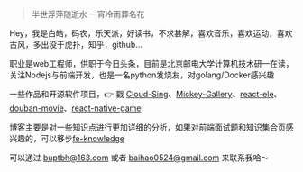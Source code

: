 > 半世浮萍随逝水
> 一宵冷雨葬名花

Hey，我是白皓，码农，乐天派，好读书，不求甚解，喜欢音乐，喜欢运动，喜欢古风，多出没于虎扑，知乎，github...

职业是web工程师，供职于今日头条，目前是北京邮电大学计算机技术研一在读，关注Nodejs与前端开发，也是一名python发烧友，对golang/Docker感兴趣

一些作品和开源软件项目，👉 戳 [Cloud-Sing](https://github.com/mickey0524/Cloud-Sing)、[Mickey-Gallery](https://github.com/mickey0524/Mickey-Gallery)、[react-ele](https://github.com/mickey0524/react-ele)、[douban-movie](https://github.com/mickey0524/douban-movie)、[react-native-game](https://github.com/mickey0524/game)

博客主要是对一些知识点进行更加详细的分析，如果对前端面试题和知识集合页感兴趣的，可以移步[fe-knowledge](https://github.com/mickey0524/front-end-knowledge)

可以通过 buptbh@163.com 或者 baihao0524@gmail.com 来联系我哈～

